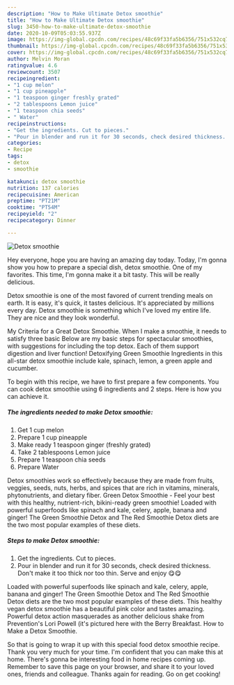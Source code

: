 ```yaml
---
description: "How to Make Ultimate Detox smoothie"
title: "How to Make Ultimate Detox smoothie"
slug: 3450-how-to-make-ultimate-detox-smoothie
date: 2020-10-09T05:03:55.937Z
image: https://img-global.cpcdn.com/recipes/48c69f33fa5b6356/751x532cq70/detox-smoothie-recipe-main-photo.jpg
thumbnail: https://img-global.cpcdn.com/recipes/48c69f33fa5b6356/751x532cq70/detox-smoothie-recipe-main-photo.jpg
cover: https://img-global.cpcdn.com/recipes/48c69f33fa5b6356/751x532cq70/detox-smoothie-recipe-main-photo.jpg
author: Melvin Moran
ratingvalue: 4.6
reviewcount: 3507
recipeingredient:
- "1 cup melon"
- "1 cup pineapple"
- "1 teaspoon ginger freshly grated"
- "2 tablespoons Lemon juice"
- "1 teaspoon chia seeds"
- " Water"
recipeinstructions:
- "Get the ingredients. Cut to pieces."
- "Pour in blender and run it for 30 seconds, check desired thickness. Don&#39;t make it too thick nor too thin. Serve and enjoy 😋😋"
categories:
- Recipe
tags:
- detox
- smoothie

katakunci: detox smoothie 
nutrition: 137 calories
recipecuisine: American
preptime: "PT21M"
cooktime: "PT54M"
recipeyield: "2"
recipecategory: Dinner

---
```



![Detox smoothie](https://img-global.cpcdn.com/recipes/48c69f33fa5b6356/751x532cq70/detox-smoothie-recipe-main-photo.jpg)

Hey everyone, hope you are having an amazing day today. Today, I'm gonna show you how to prepare a special dish, detox smoothie. One of my favorites. This time, I'm gonna make it a bit tasty. This will be really delicious.

Detox smoothie is one of the most favored of current trending meals on earth. It is easy, it's quick, it tastes delicious. It's appreciated by millions every day. Detox smoothie is something which I've loved my entire life. They are nice and they look wonderful.

My Criteria for a Great Detox Smoothie. When I make a smoothie, it needs to satisfy three basic Below are my basic steps for spectacular smoothies, with suggestions for including the top detox. Each of them support digestion and liver function! Detoxifying Green Smoothie Ingredients in this all-star detox smoothie include kale, spinach, lemon, a green apple and cucumber.


To begin with this recipe, we have to first prepare a few components. You can cook detox smoothie using 6 ingredients and 2 steps. Here is how you can achieve it.

<!--inarticleads1-->

##### The ingredients needed to make Detox smoothie:

1. Get 1 cup melon
1. Prepare 1 cup pineapple
1. Make ready 1 teaspoon ginger (freshly grated)
1. Take 2 tablespoons Lemon juice
1. Prepare 1 teaspoon chia seeds
1. Prepare  Water


Detox smoothies work so effectively because they are made from fruits, veggies, seeds, nuts, herbs, and spices that are rich in vitamins, minerals, phytonutrients, and dietary fiber. Green Detox Smoothie - Feel your best with this healthy, nutrient-rich, bikini-ready green smoothie! Loaded with powerful superfoods like spinach and kale, celery, apple, banana and ginger! The Green Smoothie Detox and The Red Smoothie Detox diets are the two most popular examples of these diets. 

<!--inarticleads2-->

##### Steps to make Detox smoothie:

1. Get the ingredients. Cut to pieces.
1. Pour in blender and run it for 30 seconds, check desired thickness. Don&#39;t make it too thick nor too thin. Serve and enjoy 😋😋


Loaded with powerful superfoods like spinach and kale, celery, apple, banana and ginger! The Green Smoothie Detox and The Red Smoothie Detox diets are the two most popular examples of these diets. This healthy vegan detox smoothie has a beautiful pink color and tastes amazing. Powerful detox action masquerades as another delicious shake from Prevention&#39;s Lori Powell (it&#39;s pictured here with the Berry Breakfast. How to Make a Detox Smoothie. 

So that is going to wrap it up with this special food detox smoothie recipe. Thank you very much for your time. I'm confident that you can make this at home. There's gonna be interesting food in home recipes coming up. Remember to save this page on your browser, and share it to your loved ones, friends and colleague. Thanks again for reading. Go on get cooking!
